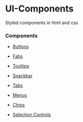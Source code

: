# UI-Components
Styled components in html and css

### Components

- [Buttons](https://utpl-rank.github.io/UI-Components/components/buttons/)

- [Fabs](https://utpl-rank.github.io/UI-Components/components/fabs/)

- [Tooltips](https://utpl-rank.github.io/UI-Components/components/Tooltips/)

- [Snackbar](https://utpl-rank.github.io/UI-Components/components/Snackbars/)

- [Tabs](https://utpl-rank.github.io/UI-Components/components/tabs/)

- [Menus](https://utpl-rank.github.io/UI-Components/components/menus/)

- [Chips](https://utpl-rank.github.io/UI-Components/components/chips/)

- [Selection Controls]()